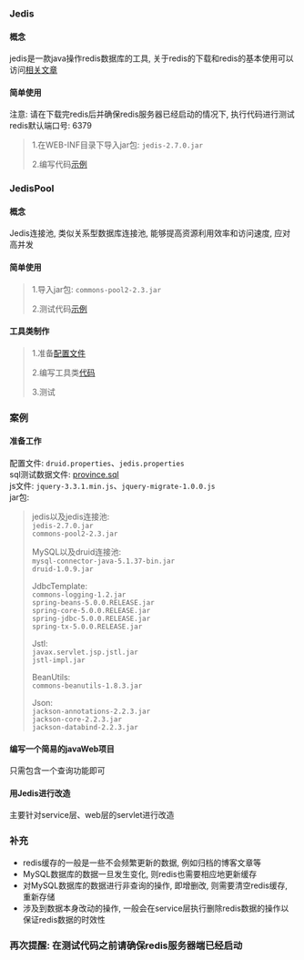 ### Jedis
#### 概念
jedis是一款java操作redis数据库的工具, 关于redis的下载和redis的基本使用可以访问[相关文章](https://s-chance.github.io/2022/09/14/Redis%E5%9F%BA%E7%A1%80/#more)  
#### 简单使用
注意: 请在下载完redis后并确保redis服务器已经启动的情况下, 执行代码进行测试  
redis默认端口号: 6379
> 1.在WEB-INF目录下导入jar包: `jedis-2.7.0.jar`
>
> 2.编写代码[示例](src/com/entropy/test/JedisTest.java)

### JedisPool
#### 概念
Jedis连接池, 类似关系型数据库连接池, 能够提高资源利用效率和访问速度, 应对高并发  
#### 简单使用
> 1.导入jar包: `commons-pool2-2.3.jar`
>
> 2.测试代码[示例](src/com/entropy/test/JedisPoolTest.java)
#### 工具类制作
> 1.准备[配置文件](src/jedis.properties)
>
> 2.编写工具类[代码](src/com/entropy/util/JedisPoolUtil.java)
>
> 3.测试
### 案例
#### 准备工作  
配置文件: `druid.properties`、`jedis.properties`  
sql测试数据文件: [province.sql](province.sql)  
js文件: `jquery-3.3.1.min.js`、`jquery-migrate-1.0.0.js`  
jar包: 
> jedis以及jedis连接池:  
> `jedis-2.7.0.jar`  
> `commons-pool2-2.3.jar`
>
> MySQL以及druid连接池:  
> `mysql-connector-java-5.1.37-bin.jar`  
> `druid-1.0.9.jar`
>
> JdbcTemplate:  
> `commons-logging-1.2.jar`  
> `spring-beans-5.0.0.RELEASE.jar`  
> `spring-core-5.0.0.RELEASE.jar`  
> `spring-jdbc-5.0.0.RELEASE.jar`  
> `spring-tx-5.0.0.RELEASE.jar`
> 
> Jstl:  
> `javax.servlet.jsp.jstl.jar`  
> `jstl-impl.jar`
>
> BeanUtils:  
> `commons-beanutils-1.8.3.jar`
>
> Json:  
> `jackson-annotations-2.2.3.jar`  
> `jackson-core-2.2.3.jar`  
> `jackson-databind-2.2.3.jar`
#### 编写一个简易的javaWeb项目
只需包含一个查询功能即可
#### 用Jedis进行改造
主要针对service层、web层的servlet进行改造
### 补充
- redis缓存的一般是一些不会频繁更新的数据, 例如归档的博客文章等
- MySQL数据库的数据一旦发生变化, 则redis也需要相应地更新缓存
- 对MySQL数据库的数据进行非查询的操作, 即增删改, 则需要清空redis缓存, 重新存储
- 涉及到数据本身改动的操作, 一般会在service层执行删除redis数据的操作以保证redis数据的时效性

### 再次提醒: 在测试代码之前请确保redis服务器端已经启动